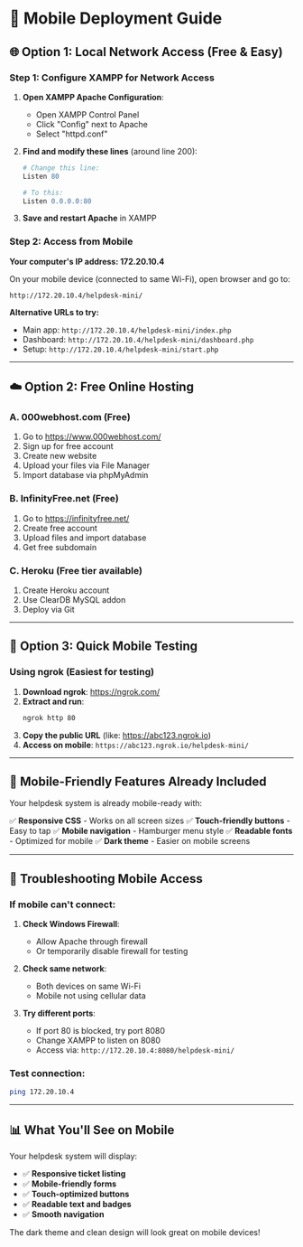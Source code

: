 # 📱 Mobile Deployment Guide

## 🌐 Option 1: Local Network Access (Free & Easy)

### Step 1: Configure XAMPP for Network Access

1. **Open XAMPP Apache Configuration**:
   - Open XAMPP Control Panel
   - Click "Config" next to Apache
   - Select "httpd.conf"

2. **Find and modify these lines** (around line 200):
   ```apache
   # Change this line:
   Listen 80
   
   # To this:
   Listen 0.0.0.0:80
   ```

3. **Save and restart Apache** in XAMPP

### Step 2: Access from Mobile

**Your computer's IP address: 172.20.10.4**

On your mobile device (connected to same Wi-Fi), open browser and go to:

```
http://172.20.10.4/helpdesk-mini/
```

**Alternative URLs to try:**
- Main app: `http://172.20.10.4/helpdesk-mini/index.php`
- Dashboard: `http://172.20.10.4/helpdesk-mini/dashboard.php`
- Setup: `http://172.20.10.4/helpdesk-mini/start.php`

---

## ☁️ Option 2: Free Online Hosting

### A. 000webhost.com (Free)
1. Go to https://www.000webhost.com/
2. Sign up for free account
3. Create new website
4. Upload your files via File Manager
5. Import database via phpMyAdmin

### B. InfinityFree.net (Free)
1. Go to https://infinityfree.net/
2. Create free account
3. Upload files and import database
4. Get free subdomain

### C. Heroku (Free tier available)
1. Create Heroku account
2. Use ClearDB MySQL addon
3. Deploy via Git

---

## 🚀 Option 3: Quick Mobile Testing

### Using ngrok (Easiest for testing)

1. **Download ngrok**: https://ngrok.com/
2. **Extract and run**:
   ```bash
   ngrok http 80
   ```
3. **Copy the public URL** (like: https://abc123.ngrok.io)
4. **Access on mobile**: `https://abc123.ngrok.io/helpdesk-mini/`

---

## 📝 Mobile-Friendly Features Already Included

Your helpdesk system is already mobile-ready with:

✅ **Responsive CSS** - Works on all screen sizes
✅ **Touch-friendly buttons** - Easy to tap
✅ **Mobile navigation** - Hamburger menu style
✅ **Readable fonts** - Optimized for mobile
✅ **Dark theme** - Easier on mobile screens

---

## 🔧 Troubleshooting Mobile Access

### If mobile can't connect:

1. **Check Windows Firewall**:
   - Allow Apache through firewall
   - Or temporarily disable firewall for testing

2. **Check same network**:
   - Both devices on same Wi-Fi
   - Mobile not using cellular data

3. **Try different ports**:
   - If port 80 is blocked, try port 8080
   - Change XAMPP to listen on 8080
   - Access via: `http://172.20.10.4:8080/helpdesk-mini/`

### Test connection:
```bash
ping 172.20.10.4
```

---

## 📊 What You'll See on Mobile

Your helpdesk system will display:
- ✅ **Responsive ticket listing**
- ✅ **Mobile-friendly forms**
- ✅ **Touch-optimized buttons**
- ✅ **Readable text and badges**
- ✅ **Smooth navigation**

The dark theme and clean design will look great on mobile devices!